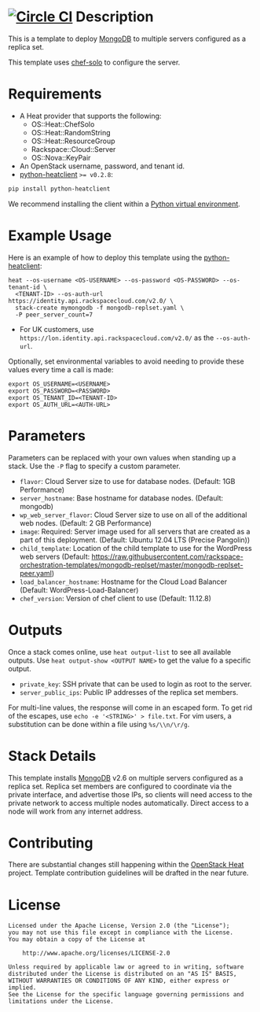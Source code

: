 [![Circle CI](https://circleci.com/gh/rackspace-orchestration-templates/mongodb-replset/tree/master.png?style=shield)](https://circleci.com/gh/rackspace-orchestration-templates/mongodb-replset/tree/master)
Description
===========

This is a template to deploy [MongoDB](http://www.mongodb.org) to multiple
servers configured as a replica set.

This template uses [chef-solo](http://docs.opscode.com/chef_solo.html)
to configure the server.

Requirements
============
* A Heat provider that supports the following:
  * OS::Heat::ChefSolo
  * OS::Heat::RandomString
  * OS::Heat::ResourceGroup
  * Rackspace::Cloud::Server
  * OS::Nova::KeyPair
* An OpenStack username, password, and tenant id.
* [python-heatclient](https://github.com/openstack/python-heatclient)
`>= v0.2.8`:

```bash
pip install python-heatclient
```

We recommend installing the client within a [Python virtual
environment](http://www.virtualenv.org/).

Example Usage
=============
Here is an example of how to deploy this template using the
[python-heatclient](https://github.com/openstack/python-heatclient):

```
heat --os-username <OS-USERNAME> --os-password <OS-PASSWORD> --os-tenant-id \
  <TENANT-ID> --os-auth-url https://identity.api.rackspacecloud.com/v2.0/ \
  stack-create mymongodb -f mongodb-replset.yaml \
  -P peer_server_count=7
```

* For UK customers, use `https://lon.identity.api.rackspacecloud.com/v2.0/` as
the `--os-auth-url`.

Optionally, set environmental variables to avoid needing to provide these
values every time a call is made:

```
export OS_USERNAME=<USERNAME>
export OS_PASSWORD=<PASSWORD>
export OS_TENANT_ID=<TENANT-ID>
export OS_AUTH_URL=<AUTH-URL>
```

Parameters
==========
Parameters can be replaced with your own values when standing up a stack. Use
the `-P` flag to specify a custom parameter.

* `flavor`: Cloud Server size to use for database nodes. (Default:
  1GB Performance)
* `server_hostname`: Base hostname for database nodes. (Default: mongodb)
* `wp_web_server_flavor`: Cloud Server size to use on all of the additional web
  nodes. (Default: 2 GB Performance)
* `image`: Required: Server image used for all servers that are created as a
  part of this deployment. (Default: Ubuntu 12.04 LTS (Precise Pangolin))
* `child_template`: Location of the child template to use for the WordPress web
  servers (Default:
  https://raw.githubusercontent.com/rackspace-orchestration-templates/mongodb-replset/master/mongodb-replset-peer.yaml)
* `load_balancer_hostname`: Hostname for the Cloud Load Balancer (Default:
  WordPress-Load-Balancer)
* `chef_version`: Version of chef client to use (Default: 11.12.8)

Outputs
=======
Once a stack comes online, use `heat output-list` to see all available outputs.
Use `heat output-show <OUTPUT NAME>` to get the value fo a specific output.

* `private_key`: SSH private that can be used to login as root to the server.
* `server_public_ips`: Public IP addresses of the replica set members.

For multi-line values, the response will come in an escaped form. To get rid of
the escapes, use `echo -e '<STRING>' > file.txt`. For vim users, a substitution
can be done within a file using `%s/\\n/\r/g`.

Stack Details
=============
This template installs [MongoDB](http://www.mongodb.org/) v2.6 on multiple
servers configured as a replica set. Replica set members are configured
to coordinate via the private interface, and advertise those IPs, so clients
will need access to the private network to access multiple nodes automatically.
Direct access to a node will work from any internet address.

Contributing
============
There are substantial changes still happening within the [OpenStack
Heat](https://wiki.openstack.org/wiki/Heat) project. Template contribution
guidelines will be drafted in the near future.

License
=======
```
Licensed under the Apache License, Version 2.0 (the "License");
you may not use this file except in compliance with the License.
You may obtain a copy of the License at

    http://www.apache.org/licenses/LICENSE-2.0

Unless required by applicable law or agreed to in writing, software
distributed under the License is distributed on an "AS IS" BASIS,
WITHOUT WARRANTIES OR CONDITIONS OF ANY KIND, either express or implied.
See the License for the specific language governing permissions and
limitations under the License.
```
